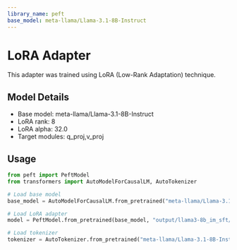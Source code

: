 ```yaml
---
library_name: peft
base_model: meta-llama/Llama-3.1-8B-Instruct
---
```


# LoRA Adapter

This adapter was trained using LoRA (Low-Rank Adaptation) technique.

## Model Details
- Base model: meta-llama/Llama-3.1-8B-Instruct
- LoRA rank: 8
- LoRA alpha: 32.0
- Target modules: q_proj,v_proj

## Usage

```python
from peft import PeftModel
from transformers import AutoModelForCausalLM, AutoTokenizer

# Load base model
base_model = AutoModelForCausalLM.from_pretrained("meta-llama/Llama-3.1-8B-Instruct")

# Load LoRA adapter
model = PeftModel.from_pretrained(base_model, "output/llama3-8b_im_sft/step_100")

# Load tokenizer
tokenizer = AutoTokenizer.from_pretrained("meta-llama/Llama-3.1-8B-Instruct")
```
